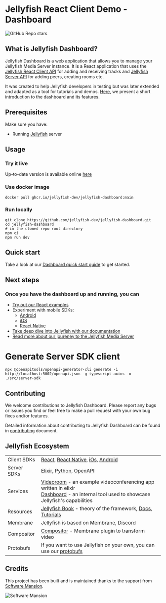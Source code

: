 # Jellyfish React Client Demo - Dashboard

![GitHub Repo stars](https://img.shields.io/github/stars/jellyfish-dev/jellyfish-dashboard)

## What is Jellyfish Dashboard?

Jellyfish Dashboard is a web application that allows you to manage your Jellyfish Media Server instance.
It is a React application that uses the [Jellyfish React Client API](https://github.com/jellyfish-dev/react-client-sdk)
for adding and receiving tracks
and [Jellyfish Server API](https://github.com/jellyfish-dev/jellyfish/blob/main/openapi.yaml)
for adding peers, creating rooms etc.

It was created to help Jellyfish developers in testing but was later extended and adapted as a tool for tutorials and
demos.
[Here](https://jellyfish-dev.github.io/jellyfish-docs/tutorials/dashboard), we present a short introduction to the
dashboard and its features.

## Prerequisites

Make sure you have:

- Running [Jellyfish](https://github.com/jellyfish-dev/jellyfish) server

## Usage

### Try it live

Up-to-date version is available online [here](https://jellyfish-dev.github.io/jellyfish-dashboard/)

### Use docker image

```shell
docker pull ghcr.io/jellyfish-dev/jellyfish-dashboard:main
```

### Run locally

```shell
git clone https://github.com/jellyfish-dev/jellyfish-dashboard.git
cd jellyfish-dashboard
# in the cloned repo root directory
npm ci
npm run dev
```

## Quick start

Take a look at our [Dashboard quick start guide]() to get started.

## Next steps

### Once you have the dashboard up and running, you can

- [Try out our React examples](https://github.com/jellyfish-dev/react-client-sdk/tree/main/examples)
- Experiment with mobile SDKs:
    - [Android](https://github.com/jellyfish-dev/android-client-sdk)
    - [iOS](https://github.com/jellyfish-dev/ios-client-sdk)
    - [React Native](https://github.com/jellyfish-dev/react-native-client-sdk)
- [Take deep dive into Jellyfish with our documentation](https://jellyfish-dev.github.io/jellyfish-docs/)
- [Read more about our joureney to the Jellyfish Media Server](https://jellyfish-dev.github.io/book/)

# Generate Server SDK client

```shell
npx @openapitools/openapi-generator-cli generate -i http://localhost:5002/openapi.json -g typescript-axios -o ./src/server-sdk
```

## Contributing

We welcome contributions to Jellyfish Dashboard. Please report any bugs or issues you find or feel free to make a pull
request with your own bug fixes and/or features.

Detailed information about contributing to Jellyfish Dashboard can be found in [contributing](./CONTRIBUTING.md)
document.

## Jellyfish Ecosystem

|             |                                                                                                                                                                                                                                                              |
|-------------|--------------------------------------------------------------------------------------------------------------------------------------------------------------------------------------------------------------------------------------------------------------|
| Client SDKs | [React](https://github.com/jellyfish-dev/react-client-sdk), [React Native](https://github.com/jellyfish-dev/react-native-client-sdk), [iOs](https://github.com/jellyfish-dev/ios-client-sdk), [Android](https://github.com/jellyfish-dev/android-client-sdk) |
| Server SDKs | [Elixir](https://github.com/jellyfish-dev/elixir_server_sdk), [Python](https://github.com/jellyfish-dev/python-server-sdk), [OpenAPI](https://jellyfish-dev.github.io/jellyfish-docs/api_reference/rest_api)                                                 |
| Services    | [Videoroom](https://github.com/jellyfish-dev/jellyfish_videoroom) - an example videoconferencing app written in elixir <br/> [Dashboard](https://github.com/jellyfish-dev/jellyfish-dashboard) - an internal tool used to showcase Jellyfish's capabilities  |
| Resources   | [Jellyfish Book](https://jellyfish-dev.github.io/book/) - theory of the framework, [Docs](https://jellyfish-dev.github.io/jellyfish-docs/), [Tutorials](https://github.com/jellyfish-dev/jellyfish-clients-tutorials)                                        |
| Membrane    | Jellyfish is based on [Membrane](https://membrane.stream/), [Discord](https://discord.gg/nwnfVSY)                                                                                                                                                            |
| Compositor  | [Compositor](https://github.com/membraneframework/membrane_video_compositor_plugin) - Membrane plugin to transform video                                                                                                                                     |
| Protobufs   | If you want to use Jellyfish on your own, you can use our [protobufs](https://github.com/jellyfish-dev/protos)                                                                                                                                               |

## Credits

This project has been built and is maintained thanks to the support from [Software Mansion](https://swmansion.com).

<img alt="Software Mansion" src="https://logo.swmansion.com/logo?color=white&variant=desktop&width=150&tag=react-native-reanimated-github"/>
